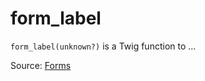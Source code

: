 # form_label

`form_label(unknown?)` is a Twig function to ...


Source: [Forms](https://twig.symfony.com/form_label)